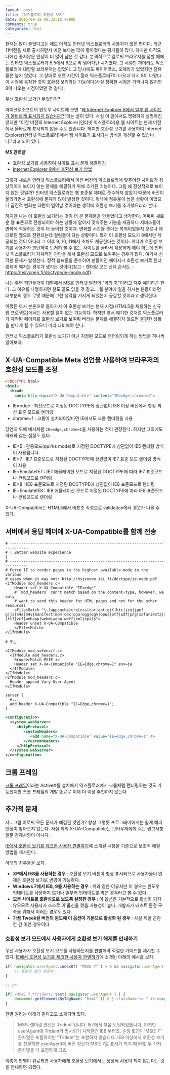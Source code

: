 ```yaml
---
layout: post
title: "익스플로러 호환성 보기"
date: 2015-09-19 09:32:18 +0900
comments: true
categories: html
---
```


현재는 많이 줄었다고는 해도 아직도 인터넷 익스플로러의 사용자가 많은 편이다. 최근 11버전을 새로 출시하면서 예전 보다는 많이 좋아졌다는 평가들이 많다. 하지만 아직도 나에겐 좋지않은 인상이 더 많이 남은 것 같다. 본격적으로 일로써 브라우저를 접할 때에는 인터넷 익스폴로러가 5.5에서 6으로 막 넘어가던 시기였다. 그 시절만 하더라도 익스플로러에 대항할 브라우저는 없었다. 그 당시에도 파이어폭스, 오페라가 있었지만 점유율은 높지 않았다. 그 상태로 오랜 시간이 흘러 익스플로러7이 나오고 다시 8이 나왔다. 이 시점에 등장한 것이 호환성 보기라는 기능이다(사실 정확한 시점은 기억나지 않지만 8이 나오는 시점이었던 것 같다).

우선 호환성 보기란 무엇인가?

마이크로소프트의 윈도우 사이트에 보면 "[왜 Internet Explorer 8에서 일부 웹 사이트가 올바르게 표시되지 않습니까?](http://windows.microsoft.com/ko-kr/windows/websites-display-incorrectly-internet-explorer-8#1TC=windows-7)"라는 글이 있다. 사실 이 글에서도 명확하게 설명하진 않지만 "이전 버전의 Internet Explorer(인터넷 익스플로러)용 웹 사이트는 현재 버전에서 올바르게 표시되지 않을 수도 있습니다. 하지만 호환성 보기를 사용하여 Internet Explorer(인터넷 익스플로러)에서 웹 사이트가 표시되는 방식을 개선할 수 있습니다."라고 되어 있다.

**MS 관련글**

* [호환성 보기를 사용하여 사이트 표시 문제 해결하기](http://windows.microsoft.com/ko-kr/internet-explorer/use-compatibility-view#ie=ie-11)
* [Internet Explorer 9에서 호환성 보기 방법](https://support.microsoft.com/ko-kr/kb/2536204)

그렇다 새로운 인터넷 익스플로러에서 이전 버전의 익스플로러에 맞추어진 사이트가 정상적이지 보이지 않는 문제를 해결하기 위해 추가된 기능이다. 그럼 왜 정상적으로 보이지 않는 것일까? 인터넷 익스플로러는 웹 표준을 제대로 준수하지 않았기 때문에 버전이 올라가면서 호환성에 문제가 많이 발생한 것이다. 워낙에 점유율이 높은 상황이 이었으니 급진적 변화는 대란이 일어날 것이라는 생각에 호환성 보기를 추가했으리라 본다.

하지만 나는 이 호환성 보기라는 것이 더 큰 문제들을 만들었다고 생각한다. 어짜피 새로운 웹 표준으로 전향되어야 하는 상황에 알아서 맞춰주는 기능을 제공하니 서비스들이 변화에 적응하는 것이 더 늦어진 것이다. 변화할 시간을 준다는 목적이었을지 모르나 제대로된 웹으로 전환되는데 걸림돌이 되는 상황이다. 특히 이 호환성 모드가 8에서만 제공되는 것이 아니라 그 이후 9, 10, 11에서 조차도 제공한다는 것이다. 게다가 호환성 보기를 사용자가 판단하여 도저히 볼 수 없는 사이트를 골라서 적용하게 해야 하는데 인터넷 익스플로러가 자체적인 판단을 해서 호환성 모드로 보여주는 경우가 많다. 여기서 심각한 문제가 발생한다. 정작 웹표준을 준수하여 만들어진 페이지가 호환성 보기로 렌더링되어 깨지는 경우가 생기는 것이다(참고 - 랜더링 모드 선택 순서도 : https://hsivonen.fi/doctype/ie-mode.pdf).

나는 주변 지인들과이 대화에서 MS를 인터넷 발전의 "악의 축"이라고 자주 얘기하곤 한다. 그 이유를 나열하자면 한도 끝도 없을 것 같고... 웹 분야에 일을 하시는 분들이라면 대부분의 경우 무엇 때문에 그런 생각을 가지게 되었는지 공감할 것이라고 생각한다.

어쨌든 다시 본론으로 돌아가서 이 호환성 보기는 현재 시점(HTML5를 채용하는 신규 웹 프로젝트)에서는 사용할 일이 없는 기능이다. 하지만 앞서 얘기한 것처럼 익스플로러가 제작된 페이지를 호환성 보기로 보여줘 버리는 문제를 해결하지 않으면 불편한 상황을 만나게 될 수 있으니 미리 대비해야 한다.

인터넷 익스플로러가 호환성 보기가 아닌 지정된 모드로 랜더링되게 하는 방법을 하나씩 알아보자.

## X-UA-Compatible Meta 선언을 사용하여 브라우저의 호환성 모드를 조정

```html
<!DOCTYPE html>
<html>
  <head>
    <meta http-equiv="X-UA-Compatible" content="IE=edge,chrome=1">
```
* IE=edge : 최신모드로 지정된 DOCTYPE에 상관없이 IE8 이상 버전에서 항상 최신 표준 모드로 렌더링
* chrome=1 : 크롬이 설치되어있다면 IE에서도 크롬 렌더링을 사용

당연히 위에 예시처럼 `IE=edge,chrome=1`을 사용하는 것이 권장된다. 하지만 그외에도 아래와 같은 설정도 있다.

* IE=5 : 관용모드(quirks mode)로 지정된 DOCTYPE에 상관없이 IE5 렌더링 방식이 사용됩니다.
* IE=7 : IE7 표준모드로 지정된 DOCTYPE에 상관없이 IE7 표준 모드 렌더링 방식이 사용
* IE=EmulateIE7 : IE7 에뮬레이션 모드로 지정된 DOCTYPE에 따라 IE7 표준모드나 관용모드로 렌더링
* IE=8 : IE8 표준모드로 지정된 DOCTYPE에 상관없이 IE8 표준모드로 렌더링
* IE=EmulateIE8 : IE8 에뮬레이션 모드로 지정된 DOCTYPE에 따라 IE8 표준모드나 관용모드로 렌더링



X-UA-Compatible는 HTML5에서 비표준 속성으로 validation에서 경고가 나올 수 있다.

## 서버에서 응답 헤더에 X-UA-Compatible를 함께 전송

```apacheconf
# ------------------------------------------------------------------------------
# | Better website experience                                                  |
# ------------------------------------------------------------------------------
# Force IE to render pages in the highest available mode in the various
# cases when it may not: http://hsivonen.iki.fi/doctype/ie-mode.pdf.
<IfModule mod_headers.c>
    Header set X-UA-Compatible "IE=edge"
    # `mod_headers` can't match based on the content-type, however, we only
    # want to send this header for HTML pages and not for the other resources
    <FilesMatch "\.(appcache|crx|css|cur|eot|gif|htc|ico|jpe?g|js|m4a|m4v|manifest|mp4|oex|oga|ogg|ogv|opus|otf|pdf|png|safariextz|svgz?|ttf|vcf|webapp|webm|webp|woff|xml|xpi)$">
    Header unset X-UA-Compatible
    </FilesMatch>
</IfModule>

# 또는

<IfModule mod_setenvif.c>
  <IfModule mod_headers.c>
    BrowserMatch MSIE ie
    Header set X-UA-Compatible "IE=Edge,chrome=1" env=ie
  </IfModule>
</IfModule>
<IfModule mod_headers.c>
  Header append Vary User-Agent
</IfModule>
```

```nginx
server {
  #...
  add_header X-UA-Compatible "IE=Edge,chrome=1";
}
```

```xml
<configuration>
  <system.webServer>
     <httpProtocol>
        <customHeaders>
           <add name="X-UA-Compatible" value="IE=edge,chrome=1" />
        </customHeaders>
     </httpProtocol>
  </system.webServer>
</configuration>
```

## 크롬 프레임

[크롬 프레임](https://tools.google.com/dlpage/chromeframe?hl=ko&prefersystemlevel=true)이라는 ActiveX를 설치해서 익스플로러에서 크롬처럼 랜더링하는 것도 가능했지만 크롬 프레임의 개발 종료로 이제 더 이상 추천하지 않는다.

## 추가적 문제

자.. 그럼 이로써 모든 문제가 해결된 것인가? 항상 그렇듯 프로그래머에게는 쉽게 해피엔딩이 찾아오지 않는다. 사실 위의 X-UA-Compatible는 브라우저에게 주는 권고사항일뿐 강제사항이 아니다.

[IE에서 호환성 보기를 체크한 사용자 판별하기](http://blog.grotesq.com/post/380)에 소개된 내용을 기준으로 보조적 해결 방법을 제시한다.

아래의 경우들을 보자.

* **XP에서 IE8을 사용하는 경우** : 호환성 보기 버튼이 항상 표시되므로 사용자들이 언제든 호환성 보기로 변경이 가능하다.
* **Windows 7에서 IE8, 9를 사용하는 경우** : 위와 같은 이유지만 이 경우는 윈도우 업데이트를 사용하지 않거나 일부러 업데이트를 막은 경우라고 볼 수 있다.
* **모든 사이트를 호환성으로 보도록 설정한 경우** : 이 옵션은 기본적으로 활성화 되지 않으므로 사용자가 스스로 이 옵션을 켰을 가능성이 높다. 개발자가 테스트 환경 구축을 위해서 이러는 경우도 있다.
* **가끔 Tweek된 버전의 윈도에 이 옵션이 기본으로 활성화 된 경우** : 사실 제일 곤란한 건 이런 경우이다.

### 호환성 보기 모드에서 사용자에게 호환성 보기 해제를 안내하기

우선 사용자가 호환성 보기 모드를 사용하는지를 판별해야 적절한 가이드를 제시할 수 있다. [IE에서 호환성 보기를 체크한 사용자 판별하기](http://blog.grotesq.com/post/380)에 소개된 아래의 예시를 보자.

```javascript
if( navigator.userAgent.indexOf( "MSIE 7" ) > 0 && navigator.userAgent.indexOf( "Trident" ) ) {
    // 호환성 보기 활성화
}

// or

if( /MSIE 7.*Trident/.test( navigator.userAgent ) ) {
    document.getElementsByTagName( "html" )[ 0 ].className += " ie-compatible";
}
```

판별 원리는 아래과 같다고도 소개되어 있다.
> MS의 렌더링 엔진은 Trident 입니다. IE7에서 처음 도입되었습니다. 하지만 userAgent에 Trident가 명시되기 시작한건 IE8 부터죠.
> 순정 IE7은 “MSIE 7″ 문자열은 포함하지만 “Trident”는 포함하지 않습니다.
> IE8 이상에서 호환성 보기를 전환하면 userAgent에 버전 정보가 MSIE 7로 표시가 되기 때문에, 두 가지 문자열을 다 포함하게 되죠.

이렇게 판별이 완료되면 사용자에게 호환성 보기에서는 정상적 사용이 되지 않는다는 것을 안내하면 되겠다.
